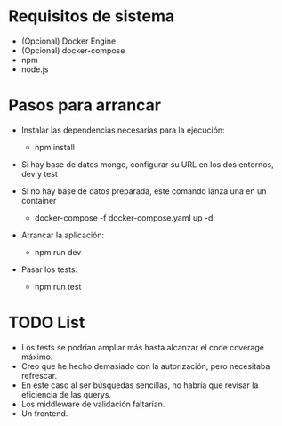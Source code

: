 # Requisitos de sistema
- (Opcional) Docker Engine
- (Opcional) docker-compose 
- npm 
- node.js
# Pasos para arrancar
- Instalar las dependencias necesarias para la ejecución:
    - npm install

- Si hay base de datos mongo, configurar su URL en los dos entornos, dev y test

- Si no hay base de datos preparada, este comando lanza una en un container
    - docker-compose -f docker-compose.yaml up -d

- Arrancar la aplicación:
    - npm run dev

- Pasar los tests:
    - npm run test

# TODO List
- Los tests se podrían ampliar más hasta alcanzar el code coverage máximo.
- Creo que he hecho demasiado con la autorización, pero necesitaba refrescar.
- En este caso al ser búsquedas sencillas, no habría que revisar la eficiencia de las querys.
- Los middleware de validación faltarían.
- Un frontend.
